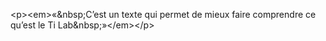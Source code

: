 &lt;p&gt;&lt;em&gt;«&amp;nbsp;C’est un texte qui permet de mieux faire comprendre ce qu’est le Ti Lab&amp;nbsp;»&lt;&#x2F;em&gt;&lt;&#x2F;p&gt;